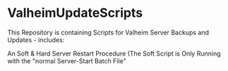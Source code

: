# ValheimUpdateScripts

This Repository is containing Scripts for Valheim Server Backups and Updates - includes:

An Soft & Hard Server Restart Procedure (The Soft Script is Only Running with the "normal Server-Start Batch File"
